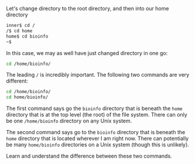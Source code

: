 Let's change directory to the root directory, and then into our home directory

```bash
inner$ cd /
/$ cd home
home$ cd bioinfo
~$
```

In this case, we may as well have just changed directory in one go:
```bash
cd /home/bioinfo/
```

The leading `/` is incredibly important. The following two commands are very different:

```bash
cd /home/bioinfo/
cd home/bioinfo/
```

The first command says go the `bioinfo` directory that is beneath the `home` directory that is at the top level (the root) of the file system. There can only be one `/home/bioinfo` directory on any Unix system.

The second command says go to the `bioinfo` directory that is beneath the `home` directory that is located wherever I am right now. There can potentially be many `home/bioinfo` directories on a Unix system (though this is unlikely).

Learn and understand the difference between these two commands.
    